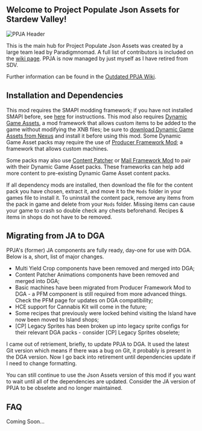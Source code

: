 ## Welcome to Project Populate Json Assets for Stardew Valley!

![PPJA Header](https://i.imgur.com/HHpqNMs.png)

This is the main hub for Project Populate Json Assets was created by a large team lead by Paradigmnomad. A full list of contributors is included on the [wiki page](https://github.com/paradigmnomad/PPJA/wiki/Artist-Credits). PPJA is now managed by just myself as I have retired from SDV.

Further information can be found in the [Outdated PPJA Wiki](https://github.com/paradigmnomad/PPJA/wiki).

## Installation and Dependencies

This mod requires the SMAPI modding framework; if you have not installed SMAPI before, see [here](https://stardewvalleywiki.com/Modding:Player_Guide/Getting_Started#Getting_started) for instructions. This mod also requires [Dynamic Game Assets](https://www.nexusmods.com/stardewvalley/mods/9365), a mod framework that allows custom items to be added to the game without modifying the XNB files; be sure to [download Dynamic Game Assets from Nexus](https://www.nexusmods.com/stardewvalley/mods/9365) and install it before using this mod. Some Dynamic Game Asset packs may require the use of [Producer Framework Mod](https://www.nexusmods.com/stardewvalley/mods/4970); a framework that allows custom machines.

Some packs may also use [Content Patcher](https://www.nexusmods.com/stardewvalley/mods/1915) or [Mail Framework Mod](https://www.nexusmods.com/stardewvalley/mods/1536) to pair with their Dynamic Game Asset packs. These frameworks can help add more content to pre-existing Dynamic Game Asset content packs.

If all dependency mods are installed, then download the file for the content pack you have chosen, extract it, and move it to the `Mods` folder in your games file to install it. To uninstall the content pack, remove any items from the pack in game and delete from your `Mods` folder. Missing items can cause your game to crash so double check any chests beforehand. Recipes & items in shops do not have to be removed.

## Migrating from JA to DGA

PPJA's (former) JA components are fully ready, day-one for use with DGA. Below is a, short, list of major changes.

* Multi Yield Crop components have been removed and merged into DGA;
* Content Patcher Animations components have been removed and merged into DGA;
* Basic machines have been migrated from Producer Framework Mod to DGA - a PFM component is still required from more advanced things. Check the PFM page for updates on DGA compatibility;
* HCE support for Cannabis Kit will come in the future;
* Some recipes that previously were locked behind visiting the Island have now been moved to Island shops;
* [CP] Legacy Sprites has been broken up into legacy sprite configs for their relevant DGA packs - consider [CP] Legacy Sprites obselete;

I came out of retriement, briefly, to update PPJA to DGA. It used the latest Git version which means if there was a bug on Git, it probably is present in the DGA version. Now I go back into retirement until dependencies update if I need to change formatting.

You can still continue to use the Json Assets version of this mod if you want to wait until all of the dependencies are updated. Consider the JA version of PPJA to be obselete and no longer maintained. 

## FAQ

Coming Soon...
